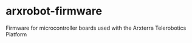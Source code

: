 arxrobot-firmware
=================

Firmware for microcontroller boards used with the Arxterra Telerobotics Platform
